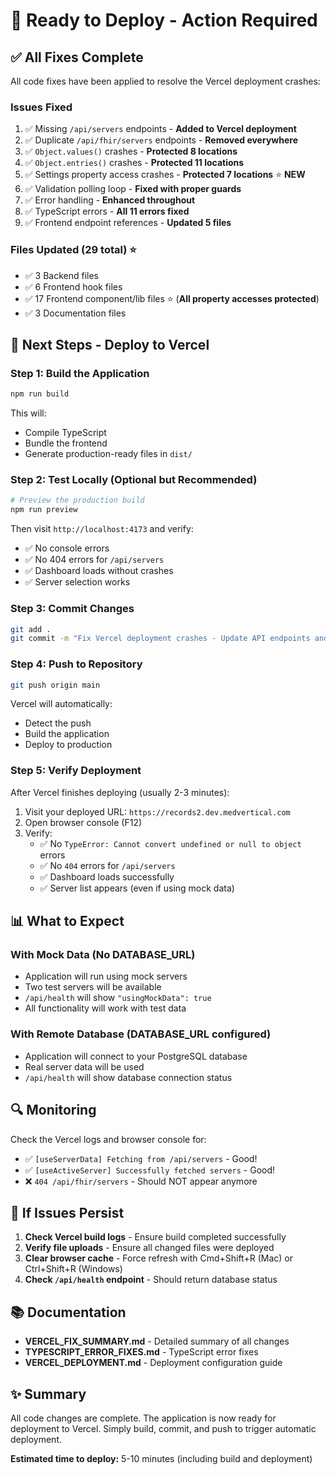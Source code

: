 # 🚀 Ready to Deploy - Action Required

## ✅ All Fixes Complete

All code fixes have been applied to resolve the Vercel deployment crashes:

### Issues Fixed
1. ✅ Missing `/api/servers` endpoints - **Added to Vercel deployment**
2. ✅ Duplicate `/api/fhir/servers` endpoints - **Removed everywhere**
3. ✅ `Object.values()` crashes - **Protected 8 locations**
4. ✅ `Object.entries()` crashes - **Protected 11 locations**
5. ✅ Settings property access crashes - **Protected 7 locations** ⭐ **NEW**
6. ✅ Validation polling loop - **Fixed with proper guards**
7. ✅ Error handling - **Enhanced throughout**
8. ✅ TypeScript errors - **All 11 errors fixed**
9. ✅ Frontend endpoint references - **Updated 5 files**

### Files Updated (29 total) ⭐
- ✅ 3 Backend files
- ✅ 6 Frontend hook files
- ✅ 17 Frontend component/lib files ⭐ (**All property accesses protected**)
- ✅ 3 Documentation files

## 🔄 Next Steps - Deploy to Vercel

### Step 1: Build the Application
```bash
npm run build
```

This will:
- Compile TypeScript
- Bundle the frontend
- Generate production-ready files in `dist/`

### Step 2: Test Locally (Optional but Recommended)
```bash
# Preview the production build
npm run preview
```

Then visit `http://localhost:4173` and verify:
- ✅ No console errors
- ✅ No 404 errors for `/api/servers`
- ✅ Dashboard loads without crashes
- ✅ Server selection works

### Step 3: Commit Changes
```bash
git add .
git commit -m "Fix Vercel deployment crashes - Update API endpoints and error handling"
```

### Step 4: Push to Repository
```bash
git push origin main
```

Vercel will automatically:
- Detect the push
- Build the application
- Deploy to production

### Step 5: Verify Deployment
After Vercel finishes deploying (usually 2-3 minutes):

1. Visit your deployed URL: `https://records2.dev.medvertical.com`
2. Open browser console (F12)
3. Verify:
   - ✅ No `TypeError: Cannot convert undefined or null to object` errors
   - ✅ No `404` errors for `/api/servers`
   - ✅ Dashboard loads successfully
   - ✅ Server list appears (even if using mock data)

## 📊 What to Expect

### With Mock Data (No DATABASE_URL)
- Application will run using mock servers
- Two test servers will be available
- `/api/health` will show `"usingMockData": true`
- All functionality will work with test data

### With Remote Database (DATABASE_URL configured)
- Application will connect to your PostgreSQL database
- Real server data will be used
- `/api/health` will show database connection status

## 🔍 Monitoring

Check the Vercel logs and browser console for:
- ✅ `[useServerData] Fetching from /api/servers` - Good!
- ✅ `[useActiveServer] Successfully fetched servers` - Good!
- ❌ `404 /api/fhir/servers` - Should NOT appear anymore

## 🐛 If Issues Persist

1. **Check Vercel build logs** - Ensure build completed successfully
2. **Verify file uploads** - Ensure all changed files were deployed
3. **Clear browser cache** - Force refresh with Cmd+Shift+R (Mac) or Ctrl+Shift+R (Windows)
4. **Check `/api/health` endpoint** - Should return database status

## 📚 Documentation

- **VERCEL_FIX_SUMMARY.md** - Detailed summary of all changes
- **TYPESCRIPT_ERROR_FIXES.md** - TypeScript error fixes
- **VERCEL_DEPLOYMENT.md** - Deployment configuration guide

## ✨ Summary

All code changes are complete. The application is now ready for deployment to Vercel. Simply build, commit, and push to trigger automatic deployment.

**Estimated time to deploy:** 5-10 minutes (including build and deployment)

